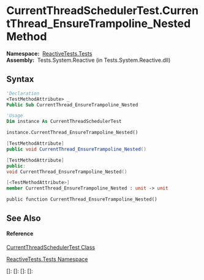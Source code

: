 # CurrentThreadSchedulerTest.CurrentThread\_EnsureTrampoline\_Nested Method

**Namespace:**  [ReactiveTests.Tests](ReactiveTests.Tests\ReactiveTests.Tests.md)  
**Assembly:**  Tests.System.Reactive (in Tests.System.Reactive.dll)

## Syntax

```vb
'Declaration
<TestMethodAttribute> _
Public Sub CurrentThread_EnsureTrampoline_Nested
```

```vb
'Usage
Dim instance As CurrentThreadSchedulerTest

instance.CurrentThread_EnsureTrampoline_Nested()
```

```csharp
[TestMethodAttribute]
public void CurrentThread_EnsureTrampoline_Nested()
```

```c++
[TestMethodAttribute]
public:
void CurrentThread_EnsureTrampoline_Nested()
```

```fsharp
[<TestMethodAttribute>]
member CurrentThread_EnsureTrampoline_Nested : unit -> unit 
```

```jscript
public function CurrentThread_EnsureTrampoline_Nested()
```

## See Also

#### Reference

[CurrentThreadSchedulerTest Class](CurrentThreadSchedulerTest\CurrentThreadSchedulerTest.md)

[ReactiveTests.Tests Namespace](ReactiveTests.Tests\ReactiveTests.Tests.md)

[]: 
[]: 
[]: 
[]: 